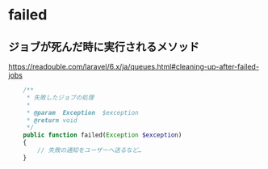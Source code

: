 # failed

## ジョブが死んだ時に実行されるメソッド
https://readouble.com/laravel/6.x/ja/queues.html#cleaning-up-after-failed-jobs


```php
    /**
     * 失敗したジョブの処理
     *
     * @param  Exception  $exception
     * @return void
     */
    public function failed(Exception $exception)
    {
        // 失敗の通知をユーザーへ送るなど…
    }
```
